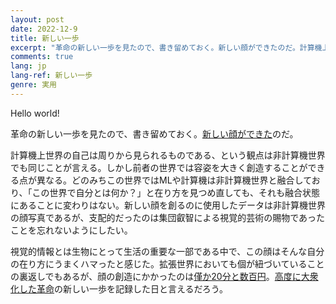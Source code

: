 ```yaml
---
layout: post
date: 2022-12-9
title: 新しい一歩
excerpt: "革命の新しい一歩を見たので、書き留めておく。新しい顔ができたのだ。計算機上世界の自己は周りから見られるものである。非計算機世界でも同じことが言える。"
comments: true
lang: jp
lang-ref: 新しい一歩
genre: 実用
---
```


Hello world!

革命の新しい一歩を見たので、書き留めておく。[新しい顔ができた](https://prisma-ai.com/lensa)のだ。

計算機上世界の自己は周りから見られるものである、という観点は非計算機世界でも同じことが言える。しかし前者の世界では容姿を大きく創造することができる点が異なる。どのみちこの世界ではMLや計算機は非計算機世界と融合しており、「この世界で自分とは何か？」と在り方を見つめ直しても、それも融合状態にあることに変わりはない。新しい顔を創るのに使用したデータは非計算機世界の顔写真であるが、支配的だったのは集団叡智による視覚的芸術の賜物であったことを忘れないようにしたい。

視覚的情報とは生物にとって生活の重要な一部である中で、この顔はそんな自分の在り方にうまくハマったと感じた。拡張世界においても個が紐づいていることの裏返しでもあるが、顔の創造にかかったのは[僅か20分と数百円](https://prisma-ai.com/lensa)。[高度に大衆化した革命](https://mdaisuke.net/jp/2020/01/20/%E3%82%B5%E3%82%A4%E3%83%88%E5%A7%8B%E5%8B%95/)の新しい一歩を記録した日と言えるだろう。
